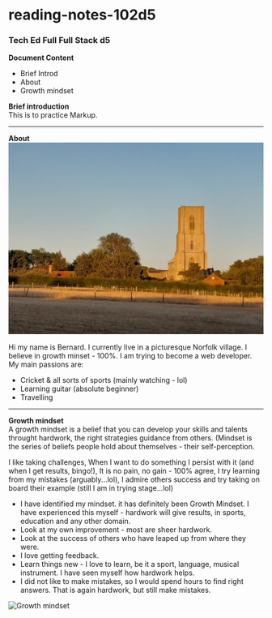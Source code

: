 # reading-notes-102d5
### Tech Ed Full  Full Stack d5  

**Document Content**  

- Brief Introd
- About
- Growth mindset

**Brief introduction**  
This is to practice Markup.   


----
**About**  
![Cawston](./953.jpg)  

Hi my name is Bernard. I currently live in a picturesque Norfolk village. I believe in growth minset - 100%. I am trying to become a web developer. My main passions are:

- Cricket & all sorts of sports (mainly watching - lol)
- Learning guitar (absolute beginner)
- Travelling  
____
**Growth mindset**  
A growth mindset is a belief that you can develop your skills and talents throught hardwork, the right strategies guidance from others.
(Mindset is the series of beliefs people hold about themselves - their self-perception.

I like taking challenges, When I want to do something I persist with it (and when I get results, bingo!), It is no pain, no gain - 100% agree, I try learning from my mistakes (arguably...lol), I admire others success and try taking on board their example (still I am in trying stage...lol)

- I have identified my mindset. it has definitely been Growth Mindset. I have experienced this myself - hardwork will give results, in sports, education and any other domain.
- Look at my own improvement - most are sheer hardwork.
- Look at the success of others who have leaped up from where they were.
- I love getting feedback.
- Learn things new - I love to learn, be it a sport, language, musical instrument.  I have seen myself  how hardwork helps.
- I did not like to make mistakes, so I would spend hours to find right answers. That is again hardwork, but still make mistakes.

![Growth mindset](https://hbr.org/2016/01/what-having-a-growth-mindset-actually-means)  







